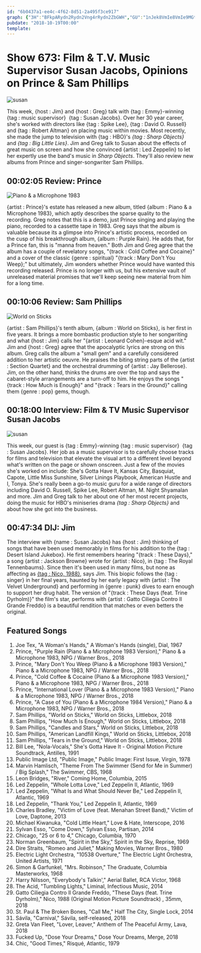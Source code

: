 ```yaml
---
id: "6b0437a1-ee4c-4f62-8d51-2a495f3ce917"
graph: {"3H":"BFkpARydn2Rydn2Vng4rRydn2ZbGWH","GU":"1nJek8VmIe8VmIe9MGtl8VmIefi3XM5vbz98VmIe","U0":"","27A":"X6cfdqYVo9cn0AhqYVo9MNgFXeTjLpcn0AheTjLpkv1YmzLx1TSMPQJkv1Ym"}
pubdate: "2018-10-19T00:00"
template: 
---
```






# Show 673: Film & T.V. Music Supervisor Susan Jacobs, Opinions on Prince & Sam Phillips

![susan](https://static.soundopinions.org/images/2018/sharp_objects.jpg)

This week, {host : Jim} and {host : Greg} talk with {tag : Emmy}-winning {tag : music supervisor}  {tag : Susan Jacobs}. Over her 30 year career, she's worked with directors like {tag : Spike Lee}, {tag : David O. Russell} and {tag : Robert Altman} on placing music within movies. Most recently, she made the jump to television with {tag : HBO}'s *{tag : Sharp Objects}* and *{tag : Big Little Lies}*. Jim and Greg talk to Susan about the effects of great music on screen and how she convinced {artist : Led Zeppelin} to let her expertly use the band's music in *Sharp Objects*. They'll also review new albums from Prince and singer-songwriter Sam Phillips.



## 00:02:05 Review: Prince

![Piano & a Microphone 1983](https://static.soundopinions.org/assets/673/3H0.jpg)

{artist : Prince}'s estate has released a new album, titled {album : Piano & a Microphone 1983}, which aptly describes the sparse quality to the recording. Greg notes that this is a demo, just Prince singing and playing the piano, recorded to a cassette tape in 1983.  Greg says that the album is valuable because its a glimpse into Prince's artistic process, recorded on the cusp of his breakthrough album, {album : Purple Rain}.  He adds that, for a Prince fan, this is "manna from heaven." Both Jim and Greg agree that the album has a couple of revelatory songs, "{track : Cold Coffee and Cocaine}" and a cover of the classic {genre : spiritual} "{track : Mary Don't You Weep};" but ultimately, Jim wonders whether Prince would have wanted this recording released. Prince is no longer with us, but his extensive vault of unreleased material promises that we'll keep seeing new material from him for a long time.



## 00:10:06 Review: Sam Phillips

![World on Sticks](https://static.soundopinions.org/assets/673/GU0.jpg)

{artist : Sam Phillips}'s tenth album, {album : World on Sticks}, is her first in five years. It brings a more bombastic production style to her songwriting and what {host : Jim} calls her "{artist : Leonard Cohen}-esque acid wit." Jim and {host : Greg} agree that the apocalyptic lyrics are strong on this album. Greg calls the album a "small gem" and a carefully considered addition to her artistic oeuvre. He praises the biting string parts of the {artist : Section Quartet} and the orchestral drumming of {artist : Jay Bellerose}. Jim, on the other hand, thinks the drums are over the top and says the cabaret-style arrangements are a turn-off to him. He enjoys the songs "{track : How Much is Enough}" and "{track : Tears in the Ground}" calling them {genre : pop} gems, though.



## 00:18:00 Interview: Film & TV Music Supervisor Susan Jacobs

![susan](https://static.soundopinions.org/assets/673/U00.jpg)

This week, our guest is {tag : Emmy}-winning {tag : music supervisor}  {tag : Susan Jacobs}. Her job as a music supervisor is to carefully choose tracks for films and television that elevate the visual art to a different level beyond what's written on the page or shown onscreen. Just a few of the movies she's worked on include: She's Gotta Have It, Kansas City, Basquiat, Capote, Little Miss Sunshine, Silver Linings Playbook, American Hustle and I, Tonya. She's really been a go-to music guru for a wide range of directors including David O. Russell, Spike Lee, Robert Altman, M. Night Shyamalan and more. Jim and Greg talk to her about one of her most recent projects, doing the music for HBO's miniseries drama *{tag : Sharp Objects}* and about how she got into the business.



## 00:47:34 DIJ: Jim

The interview with {name : Susan Jacobs} has {host : Jim} thinking of songs that have been used memorably in films for his addition to the {tag : Desert Island Jukebox}. He first remembers hearing "{track : These Days}," a song {artist : Jackson Browne} wrote for {artist : Nico}, in {tag : The Royal Tennenbaums}. Since then it's been used in many films, but none as affecting as [{tag : Nico, 1988}](https://www.nico1988.com/), says Jim. This biopic follows the {tag : singer} in her final years, haunted by her early legacy with {artist : The Velvet Underground} and performing in {genre : punk} dives to earn enough to support her drug habit. The version of "{track : These Days (feat. Trine Dyrholm)}" the film's star, performs with {artist : Gatto Ciliegia Contro Il Grande Freddo} is a beautiful rendition that matches or even betters the original.



## Featured Songs

1. Joe Tex, "A Woman's Hands," A Woman's Hands (single), Dial, 1967
2. Prince, "Purple Rain (Piano & a Microphone 1983 Version)," Piano & a Microphone 1983, NPG / Warner Bros., 2018
3. Prince, "Mary Don't You Weep (Piano & a Microphone 1983 Version)," Piano & a Microphone 1983, NPG / Warner Bros., 2018
4. Prince, "Cold Coffee & Cocaine (Piano & a Microphone 1983 Version)," Piano & a Microphone 1983, NPG / Warner Bros., 2018
5. Prince, "International Lover (Piano & a Microphone 1983 Version)," Piano & a Microphone 1983, NPG / Warner Bros., 2018
6. Prince, "A Case of You (Piano & a Microphone 1984 Version)," Piano & a Microphone 1983, NPG / Warner Bros., 2018
7. Sam Phillips, "World on Sticks," World on Sticks, Littlebox, 2018
8. Sam Phillips, "How Much Is Enough," World on Sticks, Littlebox, 2018
9. Sam Phillips, "Candles and Stars," World on Sticks, Littlebox, 2018
10. Sam Phillips, "American Landfill Kings," World on Sticks, Littlebox, 2018
11. Sam Phillips, "Tears in the Ground," World on Sticks, Littlebox, 2018
12. Bill Lee, "Nola-Vocals," She's Gotta Have It - Original Motion Picture Soundtrack, Antilles, 1991
13. Public Image Ltd, "Public Image," Public Image: First Issue, Virgin, 1978
14. Marvin Hamlisch, "Theme From The Swimmer (Send for Me in Summer) / Big Splash," The Swimmer, CBS, 1968
15. Leon Bridges, "River," Coming Home, Columbia, 2015
16. Led Zeppelin, "Whole Lotta Love," Led Zeppelin II, Atlantic, 1969
17. Led Zeppelin, "What Is and What Should Never Be," Led Zeppelin II, Atlantic, 1969
18. Led Zeppelin, "Thank You," Led Zeppelin II, Atlantic, 1969
19. Charles Bradley, "Victim of Love (feat. Menahan Street Band)," Victim of Love, Daptone, 2013
20. Michael Kiwanuka, "Cold Little Heart," Love & Hate, Interscope, 2016
21. Sylvan Esso, "Come Down," Sylvan Esso, Partisan, 2014
22. Chicago, "25 or 6 to 4," Chicago, Columbia, 1970
23. Norman Greenbaum, "Spirit in the Sky," Spirit in the Sky, Reprise, 1969
24. Dire Straits, "Romeo and Juliet," Making Movies, Warner Bros., 1980
25. Electric Light Orchestra, "10538 Overture," The Electric Light Orchestra, United Artists, 1971
26. Simon & Garfunkel, "Mrs. Robinson," The Graduate, Columbia Masterworks, 1968
27. Harry Nilsson, "Everybody's Talkin'," Aerial Ballet, RCA Victor, 1968
28. The Acid, "Tumbling Lights," Liminal, Infectious Music, 2014
29. Gatto Ciliegia Contro Il Grande Freddo, "These Days (feat. Trine Dyrholm)," Nico, 1988 (Original Motion Picture Soundtrack) , 35mm, 2018
30. St. Paul & The Broken Bones, "Call Me," Half The City, Single Lock, 2014
31. Sávila, "Carnival," Sávila, self-released, 2018
32. Greta Van Fleet, "Lover, Leaver," Anthem of The Peaceful Army, Lava, 2018
33. Fucked Up, "Dose Your Dreams," Dose Your Dreams, Merge, 2018
34. Chic, "Good Times," Risqué, Atlantic, 1979